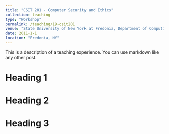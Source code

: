 ```yaml
---
title: "CSIT 201 - Computer Security and Ethics"
collection: teaching
type: "Workshop"
permalink: /teaching/19-csit201
venue: "State University of New York at Fredonia, Department of Computing and Information Science"
date: 2011-1-1
location: "Fredonia, NY"
---
```


This is a description of a teaching experience. You can use markdown like any other post.

Heading 1
======

Heading 2
======

Heading 3
======
